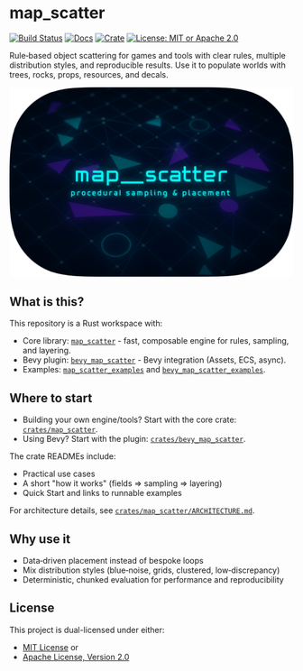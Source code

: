 # map_scatter

[![Build Status](https://github.com/morgenthum/map_scatter/actions/workflows/ci.yml/badge.svg)](https://github.com/morgenthum/map_scatter/actions/workflows/ci.yml)
[![Docs](https://docs.rs/map_scatter/badge.svg)](https://docs.rs/map_scatter)
[![Crate](https://img.shields.io/crates/v/map_scatter.svg)](https://crates.io/crates/map_scatter)
[![License: MIT or Apache 2.0](https://img.shields.io/badge/License-MIT%20or%20Apache2-blue.svg)](#license)

Rule‑based object scattering for games and tools with clear rules, multiple distribution styles, and reproducible results. Use it to populate worlds with trees, rocks, props, resources, and decals.

![logo](./logo.png)

## What is this?

This repository is a Rust workspace with:

- Core library: [`map_scatter`](./crates/map_scatter/) - fast, composable engine for rules, sampling, and layering.
- Bevy plugin: [`bevy_map_scatter`](./crates/bevy_map_scatter/) - Bevy integration (Assets, ECS, async).
- Examples: [`map_scatter_examples`](./crates/map_scatter_examples) and [`bevy_map_scatter_examples`](./crates/bevy_map_scatter_examples).

## Where to start

- Building your own engine/tools? Start with the core crate: [`crates/map_scatter`](./crates/map_scatter/).
- Using Bevy? Start with the plugin: [`crates/bevy_map_scatter`](./crates/bevy_map_scatter/).

The crate READMEs include:
- Practical use cases
- A short "how it works" (fields => sampling => layering)
- Quick Start and links to runnable examples

For architecture details, see [`crates/map_scatter/ARCHITECTURE.md`](./crates/map_scatter/ARCHITECTURE.md).

## Why use it

- Data‑driven placement instead of bespoke loops
- Mix distribution styles (blue‑noise, grids, clustered, low‑discrepancy)
- Deterministic, chunked evaluation for performance and reproducibility

## License

This project is dual-licensed under either:
- [MIT License](./LICENSE-MIT) or
- [Apache License, Version 2.0](./LICENSE-APACHE)

